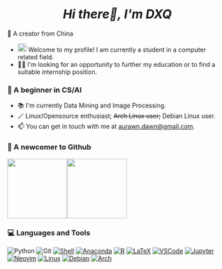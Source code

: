 <h1 align="center"><em>Hi there👋, I'm DXQ</em></h1>  

📝 A creator from China
- <img src="https://media.giphy.com/media/fYSnHlufseco8Fh93Z/giphy.gif" width="20">    Welcome to my profile! I am currently a student in a computer related field.
- 👨‍💼 I'm looking for an opportunity to further my education or to find a suitable internship position.  


### 🌱 A beginner in CS/AI
- 📚 I'm currently Data Mining and Image Processing.
- 🪄 Linux/Opensource enthusiast; ~~Arch Linux user;~~ Debian Linux user.
- 📫 You can get in touch with me at aurawn.dawn@gmail.com.


### 🔭 A newcomer to Github
<!-- rank_icon=percentile -->
<img align="" height="137px" src="https://github-readme-stats-one-rosy.vercel.app/api?username=aurawn01dawn&hide_title=true&show_icons=true&count_private=true&line_height=21&theme=transparent" /><img align="" height="137px" src="https://github-readme-stats-one-rosy.vercel.app/api/top-langs/?username=aurawn01dawn&hide_title=true&layout=compact&hide=html&theme=transparent" />


### 💻 Languages and Tools
![Python](https://img.shields.io/badge/-Python-%233776AB?style=flat-square&logo=python&logoColor=ffffff) 
![Git](https://img.shields.io/badge/-Git-%23F05032?style=flat-square&logo=git&logoColor=%23ffffff)
[![Shell](https://img.shields.io/badge/Shell-%23121011.svg?&style=flat-square&logo=gnu-bash&logoColor=white)](https://www.gnu.org/software/bash/)
[![Anaconda](https://img.shields.io/badge/Anaconda-44A833?&style=flat-square&logo=anaconda&logoColor=white)](https://www.anaconda.com/)
[![R](https://img.shields.io/badge/R-%23276DC3.svg?&style=flat-square&logo=R&logoColor=white)](https://www.r-project.org/)
[![LaTeX](https://img.shields.io/badge/LaTeX-%23008080.svg?&style=flat-square&logo=latex&logoColor=white)](https://www.latex-project.org/)
[![VSCode](https://img.shields.io/badge/VSCode-%23007ACC.svg?&style=flat-square&logo=visual-studio-code&logoColor=white)](https://code.visualstudio.com/)
[![Jupyter](https://img.shields.io/badge/Jupyter-%23F37626.svg?&style=flat-square&logo=jupyter&logoColor=white)](https://jupyter.org/)
[![Neovim](https://img.shields.io/badge/Neovim-%2357A143.svg?&style=flat-square&logo=neovim&logoColor=white)](https://neovim.io/)
[![Linux](https://img.shields.io/badge/Linux-%23FCC624.svg?&style=flat-square&logo=linux&logoColor=black)](https://www.linux.org/)
[![Debian](https://img.shields.io/badge/Debian-A81D33?&style=flat-square&logo=debian&logoColor=white)](https://www.debian.org/)
[![Arch](https://img.shields.io/badge/Arch-1793D1?&style=flat-square&logo=arch-linux&logoColor=white)](https://archlinux.org/)







